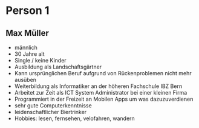 # Person 1

## Max Müller

- männlich
- 30 Jahre alt
- Single / keine Kinder
- Ausbildung als Landschaftsgärtner
- Kann ursprünglichen Beruf aufgrund von Rückenproblemen nicht mehr ausüben
- Weiterbildung als Informatiker an der höheren Fachschule IBZ Bern
- Arbeitet zur Zeit als ICT System Administrator bei einer kleinen Firma
- Programmiert in der Freizeit an Mobilen Apps um was dazuzuverdienen
- sehr gute Computerkenntnisse
- leidenschaftlicher Biertrinker
- Hobbies: lesen, fernsehen, velofahren, wandern